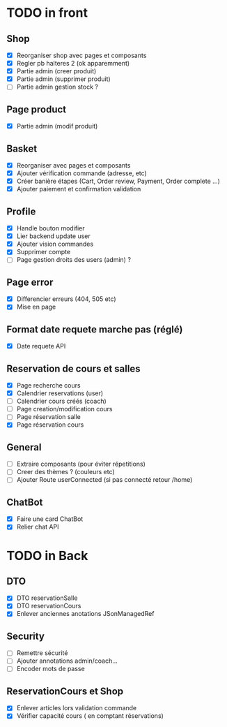 # TODO in front
## Shop
- [x] Reorganiser shop avec pages et composants
- [x] Regler pb halteres 2 (ok apparemment)
- [x] Partie admin (creer produit)
- [x] Partie admin (supprimer produit)
- [ ] Partie admin gestion stock ?
## Page product
- [x] Partie admin (modif produit)
## Basket 
- [x] Reorganiser avec pages et composants
- [x] Ajouter vérification commande (adresse, etc)
- [x] Créer banière étapes (Cart, Order review, Payment, Order complete ...)
- [x] Ajouter paiement et confirmation validation
## Profile
- [x] Handle bouton modifier
- [x] Lier backend update user
- [x] Ajouter vision commandes
- [x] Supprimer compte
- [ ] Page gestion droits des users (admin) ?
## Page error 
- [x] Differencier erreurs (404, 505 etc)
- [x] Mise en page
## Format date requete marche pas (réglé)
- [x] Date requete API
## Reservation de cours et salles
- [x] Page recherche cours
- [x] Calendrier reservations (user)
- [ ] Calendrier cours créés (coach)
- [ ] Page creation/modification cours
- [ ] Page réservation salle
- [x] Page réservation cours
## General
- [ ] Extraire composants (pour éviter répetitions)
- [ ] Creer des thèmes ? (couleurs etc)
- [ ] Ajouter Route userConnected (si pas connecté retour /home)
## ChatBot
- [x] Faire une card ChatBot
- [x] Relier chat API

# TODO in Back 
## DTO
 - [x] DTO reservationSalle
 - [x] DTO reservationCours
 - [x] Enlever anciennes anotations JSonManagedRef
## Security 
 - [ ] Remettre sécurité
 - [ ] Ajouter annotations admin/coach...
 - [ ] Encoder mots de passe
## ReservationCours et Shop 
 - [x] Enlever articles lors validation commande
 - [x] Vérifier capacité cours ( en comptant réservations)
